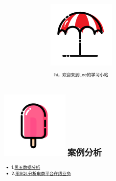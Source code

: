 <br>

<div align="center">
    <br>
    <a href="https://github.com/lin5188/XH_Notes/"> <img src="https://github.com/lin5188/XH_Notes/blob/master/DOC/others/icons/%E5%A4%8F%E6%97%A5%E6%9D%82%E8%B4%A7%E9%93%BA/%E9%81%AE%E9%98%B3%E4%BC%9E.png">
    </a>
     <br> <br>
    hi，欢迎来到Lee的学习小站
    
</div> 

<br/>


![袜子1](DOC/others/icons/夏日杂货铺/棒冰.png)  案例分析
===
* 1.[黑五数据分析](DOC/机器学习/案例分析\黑五/黑五数据分析.md)
* 2.[用SQL分析电商平台在线业务](DOC\机器学习\案例分析\零售\SQL\利用SQL分析电商平台在线零售业务.md)